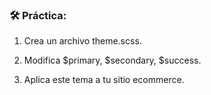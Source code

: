 
### **🛠️ Práctica:**

1.  Crea un archivo theme.scss.
    
2.  Modifica $primary, $secondary, $success.

3.  Aplica este tema a tu sitio ecommerce.
